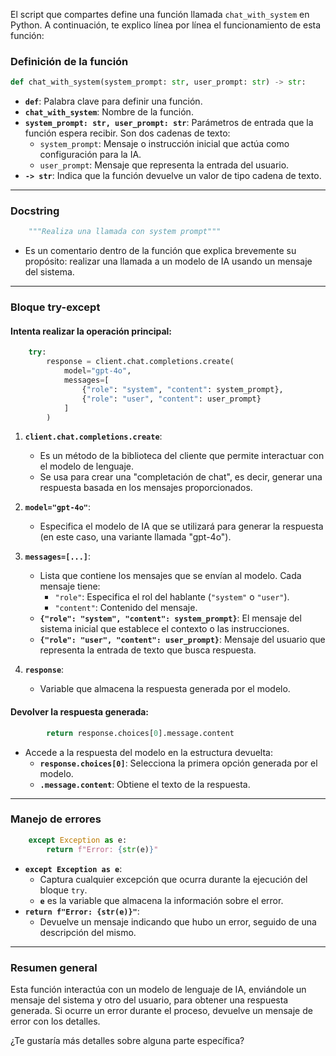 El script que compartes define una función llamada `chat_with_system` en Python. A continuación, te explico línea por línea el funcionamiento de esta función:

### **Definición de la función**
```python
def chat_with_system(system_prompt: str, user_prompt: str) -> str:
```
- **`def`**: Palabra clave para definir una función.
- **`chat_with_system`**: Nombre de la función.
- **`system_prompt: str, user_prompt: str`**: Parámetros de entrada que la función espera recibir. Son dos cadenas de texto:
  - `system_prompt`: Mensaje o instrucción inicial que actúa como configuración para la IA.
  - `user_prompt`: Mensaje que representa la entrada del usuario.
- **`-> str`**: Indica que la función devuelve un valor de tipo cadena de texto.

---

### **Docstring**
```python
    """Realiza una llamada con system prompt"""
```
- Es un comentario dentro de la función que explica brevemente su propósito: realizar una llamada a un modelo de IA usando un mensaje del sistema.

---

### **Bloque try-except**
#### **Intenta realizar la operación principal:**
```python
    try:
        response = client.chat.completions.create(
            model="gpt-4o",
            messages=[
                {"role": "system", "content": system_prompt},
                {"role": "user", "content": user_prompt}
            ]
        )
```
1. **`client.chat.completions.create`**:
   - Es un método de la biblioteca del cliente que permite interactuar con el modelo de lenguaje.
   - Se usa para crear una "completación de chat", es decir, generar una respuesta basada en los mensajes proporcionados.

2. **`model="gpt-4o"`**:
   - Especifica el modelo de IA que se utilizará para generar la respuesta (en este caso, una variante llamada "gpt-4o").

3. **`messages=[...]`**:
   - Lista que contiene los mensajes que se envían al modelo. Cada mensaje tiene:
     - `"role"`: Especifica el rol del hablante (`"system"` o `"user"`).
     - `"content"`: Contenido del mensaje.
   - **`{"role": "system", "content": system_prompt}`**: El mensaje del sistema inicial que establece el contexto o las instrucciones.
   - **`{"role": "user", "content": user_prompt}`**: Mensaje del usuario que representa la entrada de texto que busca respuesta.

4. **`response`**:
   - Variable que almacena la respuesta generada por el modelo.

#### **Devolver la respuesta generada:**
```python
        return response.choices[0].message.content
```
- Accede a la respuesta del modelo en la estructura devuelta:
  - **`response.choices[0]`**: Selecciona la primera opción generada por el modelo.
  - **`.message.content`**: Obtiene el texto de la respuesta.

---

### **Manejo de errores**
```python
    except Exception as e:
        return f"Error: {str(e)}"
```
- **`except Exception as e`**:
  - Captura cualquier excepción que ocurra durante la ejecución del bloque `try`.
  - **`e`** es la variable que almacena la información sobre el error.
- **`return f"Error: {str(e)}"`**:
  - Devuelve un mensaje indicando que hubo un error, seguido de una descripción del mismo.

---

### **Resumen general**
Esta función interactúa con un modelo de lenguaje de IA, enviándole un mensaje del sistema y otro del usuario, para obtener una respuesta generada. Si ocurre un error durante el proceso, devuelve un mensaje de error con los detalles. 

¿Te gustaría más detalles sobre alguna parte específica?